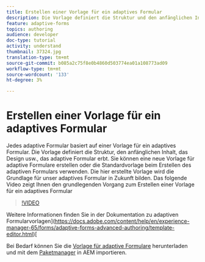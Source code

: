 ```yaml
---
title: Erstellen einer Vorlage für ein adaptives Formular
description: Die Vorlage definiert die Struktur und den anfänglichen Inhalt des adaptiven Formulars.
feature: adaptive-forms
topics: authoring
audience: developer
doc-type: tutorial
activity: understand
thumbnail: 37324.jpg
translation-type: tm+mt
source-git-commit: b085a2c75f8e0b4860d503774ea01a108773ad09
workflow-type: tm+mt
source-wordcount: '133'
ht-degree: 3%

---
```



# Erstellen einer Vorlage für ein adaptives Formular

Jedes adaptive Formular basiert auf einer Vorlage für ein adaptives Formular. Die Vorlage definiert die Struktur, den anfänglichen Inhalt, das Design usw., das adaptive Formular erbt. Sie können eine neue Vorlage für adaptive Formulare erstellen oder die Standardvorlage beim Erstellen des adaptiven Formulars verwenden.
Die hier erstellte Vorlage wird die Grundlage für unser adaptives Formular in Zukunft bilden.
Das folgende Video zeigt Ihnen den grundlegenden Vorgang zum Erstellen einer Vorlage für ein adaptives Formular

>[!VIDEO](https://video.tv.adobe.com/v/37324/quality=9)

Weitere Informationen finden Sie in der Dokumentation zu adaptiven Formularvorlagen](https://docs.adobe.com/content/help/en/experience-manager-65/forms/adaptive-forms-advanced-authoring/template-editor.html)[

Bei Bedarf können Sie die [Vorlage für adaptive Formulare](assets/peak-application-template.zip) herunterladen und mit dem [Paketmanager](http://localhost:4502/crx/packmgr/index.jsp) in AEM importieren.





